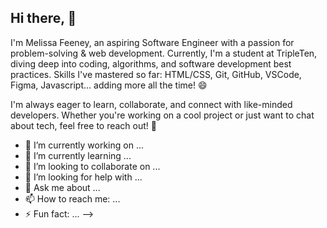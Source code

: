 ## Hi there, 👋
I'm Melissa Feeney, an aspiring Software Engineer with a passion for problem-solving & web development. Currently, I'm a student at TripleTen, diving deep into coding, algorithms, and software development best practices. Skills I've mastered so far: HTML/CSS, Git, GitHub, VSCode, Figma, Javascript... adding more all the time! 😄

I'm always eager to learn, collaborate, and connect with like-minded developers. Whether you're working on a cool project or just want to chat about tech, feel free to reach out! 🚀


- 🔭 I’m currently working on ...
- 🌱 I’m currently learning ...
- 👯 I’m looking to collaborate on ...
- 🤔 I’m looking for help with ...
- 💬 Ask me about ...
- 📫 How to reach me: ...
- ⚡ Fun fact: ...
-->
